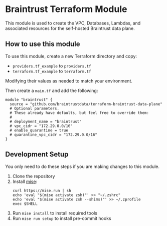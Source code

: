 # Braintrust Terraform Module

This module is used to create the VPC, Databases, Lambdas, and associated resources for the self-hosted Braintrust data plane.

## How to use this module

To use this module, create a new Terraform directory and copy:
* `providers.tf_example` to `providers.tf`
* `terraform.tf_example` to `terraform.tf`

Modifying their values as needed to match your environment.

Then create a `main.tf` and add the following:

```hcl
module "braintrust" {
  source = "github.com/braintrustdata/terraform-braintrust-data-plane"
  # Optional parameters. 
  # These already have defaults, but feel free to override them:
  #
  # deployment_name = "braintrust"
  # vpc_cidr = "172.29.0.0/16"
  # enable_quarantine = true
  # quarantine_vpc_cidr = "172.29.0.0/16"
}
```

## Development Setup

You only need to do these steps if you are making changes to this module.

1. Clone the repository
2. Install [mise](https://mise.jdx.dev/about.html): 
    ```
    curl https://mise.run | sh
    echo 'eval "$(mise activate zsh)"' >> "~/.zshrc"
    echo 'eval "$(mise activate zsh --shims)"' >> ~/.zprofile
    exec $SHELL
    ```
3. Run `mise install` to install required tools
4. Run `mise run setup` to install pre-commit hooks
